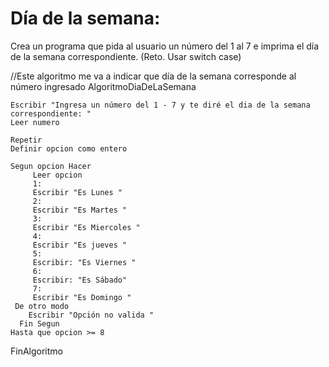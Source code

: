  # Día de la semana: 
 Crea un programa que pida al usuario un número del 1 al 7 e imprima el día de la semana correspondiente. (Reto. Usar switch case)

 //Este algoritmo me va a indicar que día de la semana corresponde al número ingresado
AlgoritmoDiaDeLaSemana

    Escribir "Ingresa un número del 1 - 7 y te diré el dia de la semana correspondiente: "
    Leer numero

    Repetir
    Definir opcion como entero

    Segun opcion Hacer
         Leer opcion
         1:
         Escribir "Es Lunes "
         2:
         Escribir "Es Martes "
         3:
         Escribir "Es Miercoles "
         4:
         Escribir "Es jueves "
         5:
         Escribir: "Es Viernes "
         6:
         Escribir: "Es Sábado"
         7:
         Escribir "Es Domingo "
     De otro modo
        Escribir "Opción no valida "    
      Fin Segun
    Hasta que opcion >= 8

FinAlgoritmo